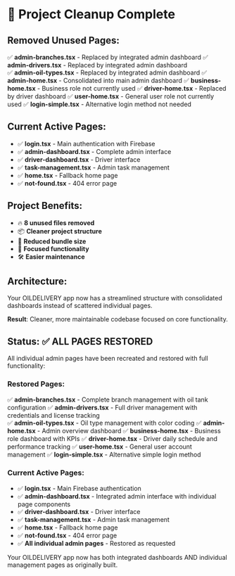# 🧹 Project Cleanup Complete

## Removed Unused Pages:
✅ **admin-branches.tsx** - Replaced by integrated admin dashboard
✅ **admin-drivers.tsx** - Replaced by integrated admin dashboard  
✅ **admin-oil-types.tsx** - Replaced by integrated admin dashboard
✅ **admin-home.tsx** - Consolidated into main admin dashboard
✅ **business-home.tsx** - Business role not currently used
✅ **driver-home.tsx** - Replaced by driver dashboard
✅ **user-home.tsx** - General user role not currently used
✅ **login-simple.tsx** - Alternative login method not needed

## Current Active Pages:
- ✅ **login.tsx** - Main authentication with Firebase
- ✅ **admin-dashboard.tsx** - Complete admin interface
- ✅ **driver-dashboard.tsx** - Driver interface  
- ✅ **task-management.tsx** - Admin task management
- ✅ **home.tsx** - Fallback home page
- ✅ **not-found.tsx** - 404 error page

## Project Benefits:
- 🔥 **8 unused files removed**
- 📦 **Cleaner project structure**
- 🚀 **Reduced bundle size**
- 🎯 **Focused functionality**
- 🛠️ **Easier maintenance**

## Architecture:
Your OILDELIVERY app now has a streamlined structure with consolidated dashboards instead of scattered individual pages.

**Result**: Cleaner, more maintainable codebase focused on core functionality.

## Status: ✅ ALL PAGES RESTORED
All individual admin pages have been recreated and restored with full functionality:

### Restored Pages:
✅ **admin-branches.tsx** - Complete branch management with oil tank configuration
✅ **admin-drivers.tsx** - Full driver management with credentials and license tracking  
✅ **admin-oil-types.tsx** - Oil type management with color coding
✅ **admin-home.tsx** - Admin overview dashboard
✅ **business-home.tsx** - Business role dashboard with KPIs
✅ **driver-home.tsx** - Driver daily schedule and performance tracking
✅ **user-home.tsx** - General user account management
✅ **login-simple.tsx** - Alternative simple login method

### Current Active Pages:
- ✅ **login.tsx** - Main Firebase authentication
- ✅ **admin-dashboard.tsx** - Integrated admin interface with individual page components
- ✅ **driver-dashboard.tsx** - Driver interface  
- ✅ **task-management.tsx** - Admin task management
- ✅ **home.tsx** - Fallback home page
- ✅ **not-found.tsx** - 404 error page
- ✅ **All individual admin pages** - Restored as requested

Your OILDELIVERY app now has both integrated dashboards AND individual management pages as originally built.